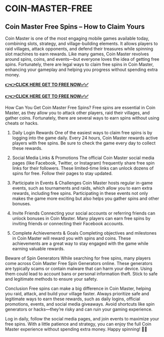 # COIN-MASTER-FREE

## Coin Master Free Spins – How to Claim Yours

Coin Master is one of the most engaging mobile games available today, combining slots, strategy, and village-building elements. It allows players to raid villages, attack opponents, and defend their treasures while spinning slot machines to earn rewards. Like many games, Coin Master revolves around spins, coins, and events—but everyone loves the idea of getting free spins. Fortunately, there are legal ways to claim free spins in Coin Master, enhancing your gameplay and helping you progress without spending extra money.

[**👉👉CLICK HERE GET TO FREE NOW✅✅**](https://free24.raj-solution.com/free-spins-coin-master/)

[**👉👉CLICK HERE GET TO FREE NOW✅✅**](https://free24.raj-solution.com/free-spins-coin-master/)


How Can You Get Coin Master Free Spins?
Free spins are essential in Coin Master, as they allow you to attack other players, raid their villages, and gather coins. Fortunately, there are several ways to earn spins without using cheats or hacks.

1. Daily Login Rewards
One of the easiest ways to claim free spins is by logging into the game daily. Every 24 hours, Coin Master rewards active players with free spins. Be sure to check the game every day to collect these rewards.

2. Social Media Links & Promotions
The official Coin Master social media pages (like Facebook, Twitter, or Instagram) frequently share free spin links for their followers. These limited-time links can unlock dozens of spins for free. Follow their pages to stay updated.

3. Participate in Events & Challenges
Coin Master hosts regular in-game events, such as tournaments and raids, which allow you to earn extra rewards, including free spins. Participating in these events not only makes the game more exciting but also helps you gather spins and other bonuses.

4. Invite Friends
Connecting your social accounts or referring friends can unlock bonuses in Coin Master. Many players can earn free spins by inviting friends or connecting their Facebook accounts.

5. Complete Achievements & Goals
Completing objectives and milestones in Coin Master will reward you with spins and coins. These achievements are a great way to stay engaged with the game while earning valuable rewards.

Beware of Spin Generators
While searching for free spins, many players come across Coin Master Free Spin Generators online. These generators are typically scams or contain malware that can harm your device. Using them could lead to account bans or personal information theft. Stick to safe and legitimate methods to ensure your safety.

Conclusion
Free spins can make a big difference in Coin Master, helping you raid, attack, and build your village faster. Always prioritize safe and legitimate ways to earn these rewards, such as daily logins, official promotions, events, and social media giveaways. Avoid shortcuts like spin generators or hacks—they’re risky and can ruin your gaming experience.

Log in daily, follow the social media pages, and join events to maximize your free spins. With a little patience and strategy, you can enjoy the full Coin Master experience without spending extra money. Happy spinning! 🎰✨
